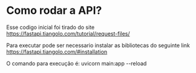 # Como rodar a API?

Esse codigo inicial foi tirado do site https://fastapi.tiangolo.com/tutorial/request-files/

Para executar pode ser necessario instalar as bibliotecas do seguinte link https://fastapi.tiangolo.com/#installation

O comando para execução é: 
uvicorn main:app --reload
